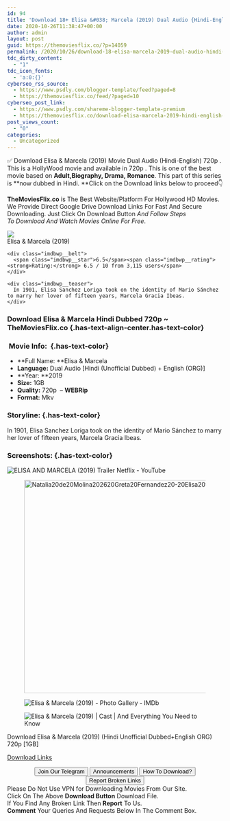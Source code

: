 ```yaml
---
id: 94
title: 'Download 18+ Elisa &#038; Marcela (2019) Dual Audio {Hindi-English} WEBRip 720p [1GB]'
date: 2020-10-26T11:38:47+00:00
author: admin
layout: post
guid: https://themoviesflix.co/?p=14059
permalink: /2020/10/26/download-18-elisa-marcela-2019-dual-audio-hindi-english-webrip-720p-1gb/
tdc_dirty_content:
  - "1"
tdc_icon_fonts:
  - 'a:0:{}'
cyberseo_rss_source:
  - https://www.psdly.com/blogger-template/feed?paged=8
  - https://themoviesflix.co/feed/?paged=10
cyberseo_post_link:
  - https://www.psdly.com/shareme-blogger-template-premium
  - https://themoviesflix.co/download-elisa-marcela-2019-hindi-english-720p/
post_views_count:
  - "0"
categories:
  - Uncategorized
---
```

✅ Download Elisa & Marcela (2019)&nbsp;Movie&nbsp;Dual Audio (Hindi-English)&nbsp;720p&nbsp;. This is a HollyWood movie and available in&nbsp;720p&nbsp;. This is one of the best movie based on&nbsp;**Adult,Biography,&nbsp;Drama,&nbsp;Romance**. This part of this series is&nbsp;**now dubbed in&nbsp;Hindi.&nbsp;**Click on the Download links below to proceed👇

**TheMoviesFlix.co**&nbsp;is The Best Website/Platform For Hollywood HD Movies. We Provide Direct Google Drive Download Links For Fast And Secure Downloading. Just Click On Download Button&nbsp;_And Follow Steps To&nbsp;Download And Watch Movies Online For Free_.

<div class="imdbwp imdbwp--movie dark">
  <div class="imdbwp__thumb">
    <a class="imdbwp__link" target="_blank" title="Elisa & Marcela" href="https://www.imdb.com/title/tt6704898/" rel="nofollow noopener noreferrer"><img class="imdbwp__img" src="https://m.media-amazon.com/images/M/MV5BZjY3N2JjNjctZmQ2Mi00MmU5LWEzODAtM2M0YTQ1MWNlNDRlXkEyXkFqcGdeQXVyMTA0MjU0Ng@@._V1_SX300.jpg" /></a>
  </div>
  
  <div class="imdbwp__content">
    <div class="imdbwp__header">
      <span class="imdbwp__title">Elisa & Marcela</span> (2019)
    </div>
    
    <div class="imdbwp__belt">
      <span class="imdbwp__star">6.5</span><span class="imdbwp__rating"><strong>Rating:</strong> 6.5 / 10 from 3,115 users</span>
    </div>
    
    <div class="imdbwp__teaser">
      In 1901, Elisa Sanchez Loriga took on the identity of Mario Sánchez to marry her lover of fifteen years, Marcela Gracia Ibeas.
    </div>
  </div>
</div>

### Download Elisa & Marcela Hindi Dubbed 720p ~ TheMoviesFlix.co {.has-text-align-center.has-text-color}

### &nbsp;Movie Info:&nbsp; {.has-text-color}

  * **Full Name:&nbsp;**Elisa & Marcela
  * **Language:**&nbsp;Dual Audio [Hindi (Unofficial Dubbed) + English (ORG)]
  * **Year:&nbsp;**2019
  * **Size:**&nbsp;1GB
  * **Quality:**&nbsp;720p&nbsp; –&nbsp;**WEBRip**
  * **Format:**&nbsp;Mkv

### Storyline: {.has-text-color}

In 1901, Elisa Sanchez Loriga took on the identity of Mario Sánchez to marry her lover of fifteen years, Marcela Gracia Ibeas.

### Screenshots: {.has-text-color}<figure class="wp-block-image">

![ELISA AND MARCELA (2019) Trailer Netflix - YouTube](https://i.ytimg.com/vi/8NpMAt5NflU/maxresdefault.jpg) </figure> <figure class="wp-block-image is-resized"><img loading="lazy" src="https://catimage.net/images/2020/10/25/Natalia20de20Molina202620Greta20Fernandez20-20Elisa20y20Marcela20-201_3-500.th.jpg" alt="Natalia20de20Molina202620Greta20Fernandez20-20Elisa20y20Marcela20-201_3-500.th.jpg" width="871" height="497" /></figure> <figure class="wp-block-image">![Elisa & Marcela (2019) - Photo Gallery - IMDb](https://m.media-amazon.com/images/M/MV5BMjBjMDE5OWYtNWViMy00ZDZmLWE4N2UtODBjOGYxNDhhMTI5XkEyXkFqcGdeQXVyNzI1NzMxNzM@._V1_.jpg)</figure> <figure class="wp-block-image">![Elisa & Marcela (2019) | Cast | And Everything You Need to Know](https://i3.wp.com/bestmoviecast.com/wp-content/uploads/2019/06/Elisa-Marcela.jpg)</figure> 

<p class="has-text-align-center has-text-color has-medium-font-size">
  Download Elisa & Marcela (2019) (Hindi Unofficial Dubbed+English ORG) 720p [1GB]
</p>

<span class="mb-center maxbutton-3-center"><span class="maxbutton-3-container mb-container"><a class="maxbutton-3 maxbutton maxbutton-post-button" target="_blank" rel="nofollow noopener noreferrer" href="https://coinquint.com/a13401/"><span class="mb-text">Download Links</span></a></span></span>

<center>
</center>

<center>
  <a href="https://t.me/themoviesflixcom" target="_blank" data-wpel-link="external" rel="nofollow external noopener noreferrer"><button class="button button5">Join Our Telegram</button></a> <a href="https://themoviesflix.co/download-elisa-marcela-2019-hindi-english-720p/#" target="_blank" data-wpel-link="external" rel="nofollow external noopener noreferrer"><button class="button button5">Announcements</button></a> <a href="https://themoviesflix.com/how-to-download/" target="_blank" data-wpel-link="external" rel="nofollow external noopener noreferrer"><button class="button button5">How To Download?</button></a> <a href="https://themoviesflix.co/download-elisa-marcela-2019-hindi-english-720p/#" target="_blank" data-wpel-link="external" rel="nofollow external noopener noreferrer"><button class="button button5">Report Broken Links</button></a>
</center>

<div class="alert alert-danger">
  Please Do Not Use VPN for Downloading Movies From Our Site.
</div>

<div class="alert alert-success">
  Click On The Above <strong>Download Button</strong> Download File.
</div>

<div class="alert alert-warning">
  If You Find Any Broken Link Then <strong>Report</strong> To Us.
</div>

<div class="alert alert-info">
  <strong>Comment</strong> Your Queries And Requests Below In The Comment Box.
</div>